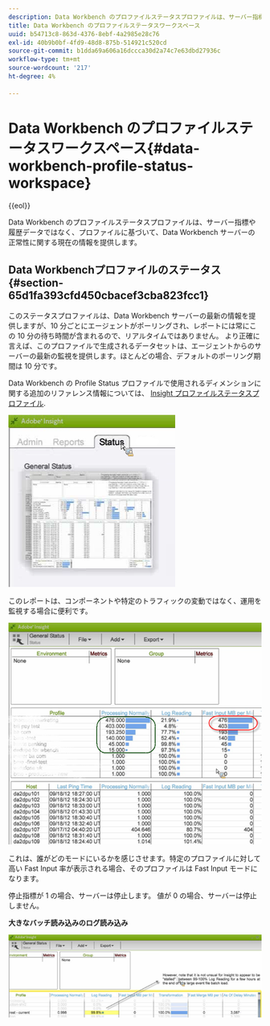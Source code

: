 ```yaml
---
description: Data Workbench のプロファイルステータスプロファイルは、サーバー指標や履歴データではなく、プロファイルに基づいて、Data Workbench サーバーの正常性に関する現在の情報を提供します。
title: Data Workbench のプロファイルステータスワークスペース
uuid: b54713c8-863d-4376-8ebf-4a2985e28c76
exl-id: 40b9b0bf-4fd9-48d8-875b-514921c520cd
source-git-commit: b1dda69a606a16dccca30d2a74c7e63dbd27936c
workflow-type: tm+mt
source-wordcount: '217'
ht-degree: 4%

---
```


# Data Workbench のプロファイルステータスワークスペース{#data-workbench-profile-status-workspace}

{{eol}}

Data Workbench のプロファイルステータスプロファイルは、サーバー指標や履歴データではなく、プロファイルに基づいて、Data Workbench サーバーの正常性に関する現在の情報を提供します。

## Data Workbenchプロファイルのステータス {#section-65d1fa393cfd450cbacef3cba823fcc1}

このステータスプロファイルは、Data Workbench サーバーの最新の情報を提供しますが、10 分ごとにエージェントがポーリングされ、レポートには常にこの 10 分の待ち時間が含まれるので、リアルタイムではありません。 より正確に言えば、このプロファイルで生成されるデータセットは、エージェントからのサーバーの最新の監視を提供します。ほとんどの場合、デフォルトのポーリング期間は 10 分です。

Data Workbench の Profile Status プロファイルで使用されるディメンションに関する追加のリファレンス情報については、 [Insight プロファイルステータスプロファイル](../../../home/monitoring-installation/monitoring-profiles/monitoring-profile-using.md#concept-d4cd7da41c8a42bab4aea25418264e64).

![](assets/Status_General_Status.png)

このレポートは、コンポーネントや特定のトラフィックの変動ではなく、運用を監視する場合に便利です。

![](assets/Status_General_page.png)

これは、誰がどのモードにいるかを感じさせます。特定のプロファイルに対して高い Fast Input 率が表示される場合、そのプロファイルは Fast Input モードになります。

停止指標が 1 の場合、サーバーは停止します。 値が 0 の場合、サーバーは停止しません。

**大きなバッチ読み込みのログ読み込み**

![](assets/Status_General_stalled_log.png)
